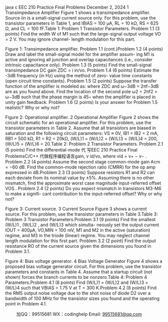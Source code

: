 java c
EEC 210 Practice Final Problems 
December   2,   2024
1 Transimpedance Amplifier Figure   1   shows   a   transimpedance   amplifier.   Source   iin      is   a   small-signal   current   source   only.   For this problem, use the transistor parameters in Table   1, and IBIAS    =   100 µA, RL    =   10 kΩ, RS      = 625   Ω,   and   CL    =   100   fF.Table   1:   Problem   1   Transistor   Parameters.
Problem 1.1 (3 points) Find the width W   of M1 such that the   large-signal   output voltage   VO      =   2   V.   You   may   ignore   channel-   length   modulation   for   this   part.

Figure   1:   Transimpedance   amplifier.
Problem 1.1 (cont.)Problem 1.2 (4    points)   Draw   and   label   the   small-signal   model   for   the   amplifier   assum-   ing   M1   is   active   and   ignoring   all   junction   and   overlap   capacitances   (i.e.,   consider   intrinsic   capacitance   only).
Problem 1.3 (5 points)   Find the   small-signal transimpedance   DC   gain   ZDC      = i in/vo.
Problem 1.4 (6    points)   Estimate   the   -3dB   frequency   (in   Hz)   using   the   method   of   zero-   value   time   constants   (open   circuit   time   constants).
Problem 1.5 (2 points)   Suppose   the   transfer   function   of the   amplifier   is   modeled   as:
where ZDC      and   ω−3dB    =   2πf−3dB      are as   you   found   above.   Find the location of the second   pole   ω2      =   2πf2      >   ω−3dB      such   that   the   phase   margin   is   45◦ when   the   amplifier   is   placed   in   unity   gain   feedback.
Problem 1.6 (2 points)   Is   your   answer   for   Problem   1.5   realistic?   Why   or   why   not?

Figure   2:   Operational   amplifier.
2          Operational Amplifier Figure   2   shows   the   circuit   schematic   for   an   operational   amplifier.   For   this   problem,   use   the   transistor parameters in Table 2.    Assume that all transistors   are biased in saturation and the   following   circuit parameters:    VS    ≈ 0V,   IB1    = IB2    = 2   mA,   RB1      =   500   kΩ,   R1      =   R2      =   20kΩ,   (W/L)1      = (W/L)2    = (W/L)3    = (W/L)4    = 200, (W/L)5    = (W/L)6    = 20.Table   2:   Problem   2   Transistor   Parameters.
Problem 2.1 (5 points)   Find the   differential-mode   代 写EEC 210 Practice Final ProblemsC/C++
代做程序编程语言gain,   v id/vo, where   vid      = v+ − v− .
Problem 2.2 (4    points)    Assume   the    second   stage   common-mode   gain   Acm       =    −60   dB.   Find   the   common-mode   rejection   ratio   (CMRR)   for   the   op   amp   expressed   in   dB.Problem 2.3 (3    points)   Suppose   resistors   R1       and   R2      can   each   deviate   from   its   nominal   value   by    ±5%.       Assuming    there    is    no    other    mismatch,    find    the    approximate   worst    case   magnitude   input-referred   offset   VOS .
Problem 2.4 (2 points)   Do   you   expect   mismatch   in   transistors   M3-M6   to   make   a   signifi-   cant   contribution   to   the   input-referred   offset?   Why   or   why   not?

Figure   3:   Current   source.
3 Current Source Figure   3   shows   a   current   source.   For this   problem,   use the transistor   parameters   in   Table   3.Table   3:   Problem   3   Transistor   Parameters.Problem 3.1 (9 points)   Find   the smallest (W/L)1   ,   (W/L)2   ,   and   (W/L)3    which   simulta-   neously   set   the   output   current   IOUT    = 400µA,   VO,MIN    =   100   mV,   M1   and   M2   in the   active   (saturation)   regime,   and   M3   in   the   triode   (linear)   regime.   You   may   neglect   channel   length   modulation   for   this   first   part.
Problem 3.2 (2    point)    Find    the   output   resistance    RO       of   the    current   source   given   the   dimensions   you   found   in   Problem   3.1.

Figure   4:   Bias   voltage   generator.
4 Bias Voltage Generator Figure 4   shows a proposed bias voltage generator circuit.    For this problem,   use the transistor   parameters   and   constants   in   Table   4.   Assume   that   a   startup   circuit   (not   shown)   forces   the   branch   currents   to   be   nonzero.Table   4:   Problem   4   Parameters.Problem 4.1 (8 points) Find   (W/L)1    = (W/L)2   and   (W/L)3    = (W/L)4   such   that   VBIAS      = 1.75   V   at   T   = 300   K.Problem 4.2 (8 points) Find the RMS   output   noise   voltage   due   to   the   shot   noise   of diode   D2   over   a   bandwidth   of   100   MHz   for   the   transistor   sizes   you   found   and   the   operating   point   in   Problem   4.1.



         
加QQ：99515681  WX：codinghelp  Email: 99515681@qq.com
